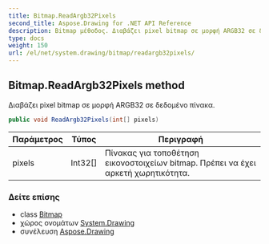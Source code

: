 ```yaml
---
title: Bitmap.ReadArgb32Pixels
second_title: Aspose.Drawing for .NET API Reference
description: Bitmap μέθοδος. Διαβάζει pixel bitmap σε μορφή ARGB32 σε δεδομένο πίνακα.
type: docs
weight: 150
url: /el/net/system.drawing/bitmap/readargb32pixels/
---
```

## Bitmap.ReadArgb32Pixels method

Διαβάζει pixel bitmap σε μορφή ARGB32 σε δεδομένο πίνακα.

```csharp
public void ReadArgb32Pixels(int[] pixels)
```

| Παράμετρος | Τύπος | Περιγραφή |
| --- | --- | --- |
| pixels | Int32[] | Πίνακας για τοποθέτηση εικονοστοιχείων bitmap. Πρέπει να έχει αρκετή χωρητικότητα. |

### Δείτε επίσης

* class [Bitmap](../)
* χώρος ονομάτων [System.Drawing](../../bitmap/)
* συνέλευση [Aspose.Drawing](../../../)


